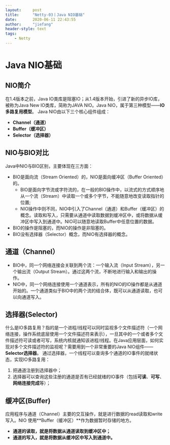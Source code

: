 ```yaml
---
layout:     post
title:      "Netty-03丨Java NIO基础"
date:       2020-06-11 22:43:55
author:     "jiefang"
header-style: text
tags:
    - Netty
---
```

# Java NIO基础
## NIO简介
在1.4版本之前，Java IO类库是阻塞IO；从1.4版本开始，引进了新的异步IO库，被称为Java New IO类库，简称为JAVA NIO。Java NIO，属于第三种模型——**IO多路复用模型**。
Java NIO由以下三个核心组件组成：
- **Channel（通道）**
- **Buffer（缓冲区）**
- **Selector（选择器）**

## NIO与BIO对比
Java中NIO与BIO区别，主要体现在三方面：
- BIO是面向流（Stream Oriented）的，NIO是面向缓冲区（Buffer Oriented）的。
	- BIO是面向字节流或字符流的，在一般的BIO操作中，以流式的方式顺序地从一个流（Stream）中读取一个或多个字节，不能随意地改变读取指针的位置;
	- NIO操作中则不同，NIO中引入了Channel（通道）和Buffer（缓冲区）的概念。读取和写入，只需要从通道中读取数据到缓冲区中，或将数据从缓冲区中写入到通道中。NIO可以随意地读取Buffer中任意位置的数据。
- BIO的操作是阻塞的，而NIO的操作是非阻塞的。
- BIO没有选择器（Selector）概念，而NIO有选择器的概念。

## 通道（Channel）
- BIO中，同一个网络连接会关联到两个流：一个输入流（Input Stream），另一个输出流（Output Stream）。通过这两个流，不断地进行输入和输出的操作。
- NIO中，同一个网络连接使用一个通道表示，所有的NIO的IO操作都是从通道开始的。一个通道类似于BIO中的两个流的结合体，既可以从通道读取，也可以向通道写入。

## 选择器(Selector)
什么是IO多路复用？指的是一个进程/线程可以同时监视多个文件描述符（一个网络连接，操作系统底层使用一个文件描述符来表示），一旦其中的一个或者多个文件描述符可读或者可写，系统内核就通知该进程/线程。在Java应用层面，如何实现对多个文件描述符的监视呢？需要用到一个非常重要的Java NIO组件——**Selector选择器**。
通过选择器，一个线程可以查询多个通道的IO事件的就绪状态，实现IO多路复用：

1. 把通道注册到选择器中；
2. 选择器可以查询这些注册的通道是否有已经就绪的IO事件（包括**可读**、**可写**、**网络连接完成**等）；

## 缓冲区(Buffer)
应用程序与通道（Channel）主要的交互操作，就是进行数据的read读取和write写入。NIO 使用**Buffer（缓冲区）**作为数据暂时存储的地方。
- **通道的读取，就是将数据从通道读取到缓冲区中；**
- **通道的写入，就是将数据从缓冲区中写入到通道中。**
